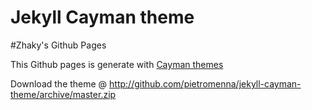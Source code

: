 # Jekyll Cayman theme
#Zhaky's Github Pages

This Github pages is generate with [Cayman themes](http://jasonlong.github.io/cayman-theme)

Download the theme @ http://github.com/pietromenna/jekyll-cayman-theme/archive/master.zip
